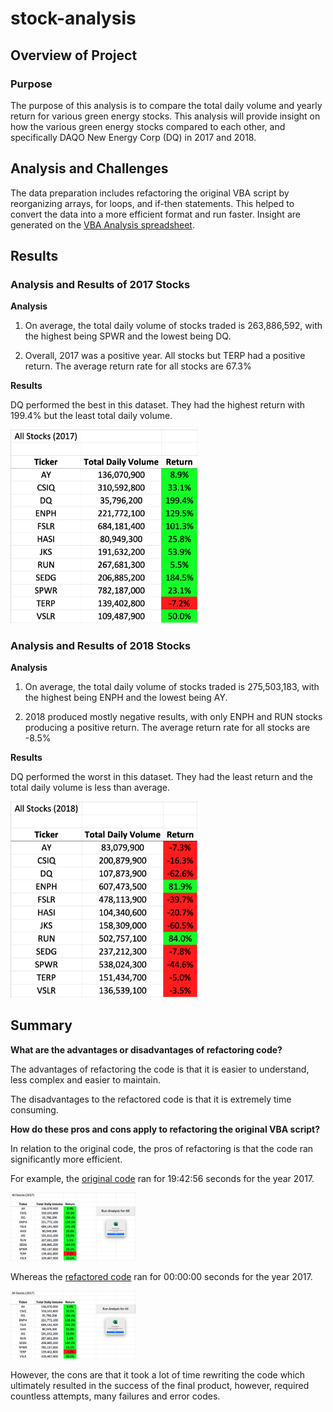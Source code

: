 # stock-analysis

## Overview of Project

### Purpose
The purpose of this analysis is to compare the total daily volume and yearly return for various green energy stocks. This analysis will provide insight on how the various green energy stocks compared to each other, and specifically DAQO New Energy Corp (DQ) in 2017 and 2018.

## Analysis and Challenges

The data preparation includes refactoring the original VBA script by reorganizing arrays, for loops, and if-then statements. This helped to convert the data into a more efficient format and run faster. Insight are generated on the <a href="VBA_Challenge.xlsm">VBA Analysis spreadsheet</a>.

## Results

### Analysis and Results of 2017 Stocks

**Analysis**

1. On average, the total daily volume of stocks traded is 263,886,592, with the highest being SPWR and the lowest being DQ.

2. Overall, 2017 was a positive year. All stocks but TERP had a positive return. The average return rate for all stocks are 67.3%

**Results**

DQ performed the best in this dataset. They had the highest return with 199.4% but the least total daily volume. 

<img src="Resources/VBA_Challenge_2017.png" width="300">

### Analysis and Results of 2018 Stocks

**Analysis**

1. On average, the total daily volume of stocks traded is 275,503,183, with the highest being ENPH and the lowest being AY. 

2. 2018 produced mostly negative results, with only ENPH and RUN stocks producing a positive return. The average return rate for all stocks are -8.5%

**Results**

DQ performed the worst in this dataset. They had the least return and the total daily volume is less than average. 

<img src="Resources/VBA_Challenge_2018.png" width="300">

## Summary
**What are the advantages or disadvantages of refactoring code?**

The advantages of refactoring the code is that it is easier to understand, less complex and easier to maintain.

The disadvantages to the refactored code is that it is extremely time consuming. 

**How do these pros and cons apply to refactoring the original VBA script?**

In relation to the original code, the pros of refactoring is that the code ran significantly more efficient. 

For example, the <a href="Module/green_stocks.xlsm">original code</a> ran for 19:42:56 seconds for the year 2017.

<img src="Resources/Original_Timestamp.png" width="200">

Whereas the <a href="VBA_Challenge.xlsm">refactored code</a> ran for 00:00:00 seconds for the year 2017.

<img src="Resources/Refactored_Timestamp.png" width="200">

However, the cons are that it took a lot of time rewriting the code which ultimately resulted in the success of the final product, however, required countless attempts, many failures and error codes.